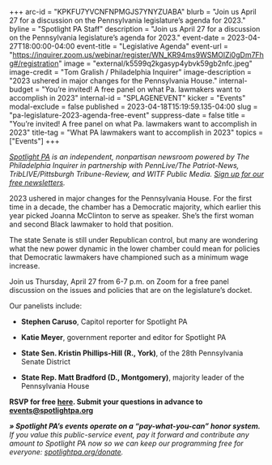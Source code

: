 +++
arc-id = "KPKFU7YVCNFNPMGJS7YNYZUABA"
blurb = "Join us April 27 for a discussion on the Pennsylvania legislature’s agenda for 2023."
byline = "Spotlight PA Staff"
description = "Join us April 27 for a discussion on the Pennsylvania legislature’s agenda for 2023."
event-date = 2023-04-27T18:00:00-04:00
event-title = "Legislative Agenda"
event-url = "https://inquirer.zoom.us/webinar/register/WN_KR94ms9WSMOlZi0gDm7Fhg#/registration"
image = "external/k5599q2kgasyp4ybvk59gb2nfc.jpeg"
image-credit = "Tom Gralish / Philadelphia Inquirer"
image-description = "2023 ushered in major changes for the Pennsylvania House."
internal-budget = "You’re invited! A free panel on what Pa. lawmakers want to accomplish in 2023"
internal-id = "SPLAGENEVENT"
kicker = "Events"
modal-exclude = false
published = 2023-04-18T15:19:59.135-04:00
slug = "pa-legislature-2023-agenda-free-event"
suppress-date = false
title = "You’re invited! A free panel on what Pa. lawmakers want to accomplish in 2023"
title-tag = "What PA lawmakers want to accomplish in 2023"
topics = ["Events"]
+++

<a href="https://www.spotlightpa.org/"><i>Spotlight PA</i></a><i> is an independent, nonpartisan newsroom powered by The Philadelphia Inquirer in partnership with PennLive/The Patriot-News, TribLIVE/Pittsburgh Tribune-Review, and WITF Public Media. </i><a href="https://www.spotlightpa.org/newsletters"><i>Sign up for our free newsletters</i></a><i>.</i>

2023 ushered in major changes for the Pennsylvania House. For the first time in a decade, the chamber has a Democratic majority, which earlier this year picked Joanna McClinton to serve as speaker. She’s the first woman and second Black lawmaker to hold that position.

The state Senate is still under Republican control, but many are wondering what the new power dynamic in the lower chamber could mean for policies that Democratic lawmakers have championed such as a minimum wage increase.

Join us Thursday, April 27 from 6-7 p.m. on Zoom for a free panel discussion on the issues and policies that are on the legislature’s docket.

Our panelists include:

- <b>Stephen Caruso</b>, Capitol reporter for Spotlight PA

- <b>Katie Meyer</b>, government reporter and editor for Spotlight PA

- <b>State Sen. Kristin Phillips-Hill (R., York)</b>, of the 28th Pennsylvania Senate District

- <b>State Rep. Matt Bradford (D., Montgomery)</b>, majority leader of the Pennsylvania House

<b>RSVP for free </b><a href="https://inquirer.zoom.us/webinar/register/WN_KR94ms9WSMOlZi0gDm7Fhg"><b>here</b></a><b>. Submit your questions in advance to </b><a href="mailto:events@spotlightpa.org"><b>events@spotlightpa.org</b></a>

<i><b>» Spotlight PA’s events operate on a “pay-what-you-can” honor system.</b></i><i> If you value this public-service event, pay it forward and contribute any amount to Spotlight PA now so we can keep our programming free for everyone: </i><a href="http://spotlightpa.org/donate"><i>spotlightpa.org/donate</i></a><i>.</i>

